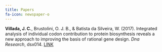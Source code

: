 ```yaml
---
title: Papers
fa-icon: newspaper-o
---
```



**Villada, J. C.**, Brustolini, O. J. B., & Batista da Silveira, W. (2017). Integrated analysis of individual codon contribution to protein biosynthesis reveals a new approach to improving the basis of rational gene design. _Dna Research_, dsx014. [LINK](https://academic.oup.com/dnaresearch/article/3752474)
